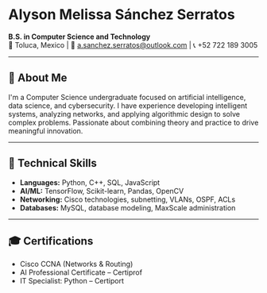 # Alyson Melissa Sánchez Serratos

**B.S. in Computer Science and Technology**  
📍 Toluca, Mexico | 📧 a.sanchez.serratos@outlook.com | 📞 +52 722 189 3005

---

## 🧠 About Me

I'm a Computer Science undergraduate focused on artificial intelligence, data science, and cybersecurity. I have experience developing intelligent systems, analyzing networks, and applying algorithmic design to solve complex problems. Passionate about combining theory and practice to drive meaningful innovation.

---

## 🔧 Technical Skills

- **Languages:** Python, C++, SQL, JavaScript  
- **AI/ML:** TensorFlow, Scikit-learn, Pandas, OpenCV  
- **Networking:** Cisco technologies, subnetting, VLANs, OSPF, ACLs  
- **Databases:** MySQL, database modeling, MaxScale administration

---

## 🎓 Certifications

- Cisco CCNA (Networks & Routing)  
- AI Professional Certificate – Certiprof  
- IT Specialist: Python – Certiport  
